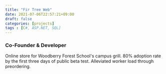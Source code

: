 ```yaml
---
title: "Fir Tree Web"
date: 2021-07-06T22:57:21+09:00
draft: false
categories: [projects]
tags : [C#, ASP.NET, SQL]
---
```


### Co-Founder & Developer

Online store for Woodberry Forest School's campus grill. 80% adoption rate by the first three days of public beta test. Alleviated worker load through preordering.

